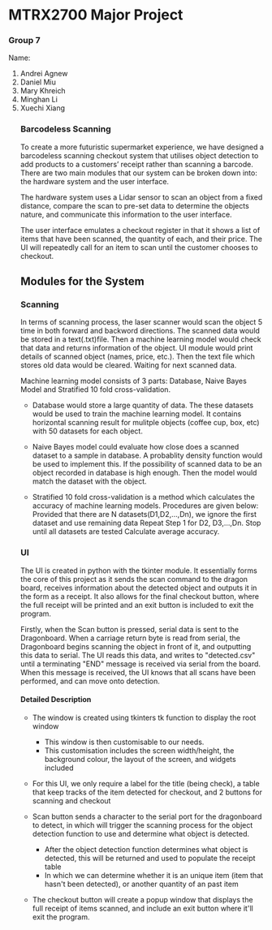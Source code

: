 # MTRX2700 Major Project

### Group 7

<p>Name:<br>
<ol>
	<li>Andrei Agnew</li>
	<li>Daniel Miu </li>
  <li>Mary Khreich </li>
	<li>Minghan Li  </li>
  <li>Xuechi Xiang </li>

### Barcodeless Scanning
<p>
To create a more futuristic supermarket experience, we have designed a barcodeless scanning checkout system that utilises object detection to add products to a customers’ receipt rather than scanning a barcode. There are two main modules that our system can be broken down into: the hardware system and the user interface.
</p>

<p>
The hardware system uses a Lidar sensor to scan an object from a fixed distance, compare the scan to pre-set data to determine the objects nature, and communicate this information to the user interface.
</p>

<p>
The user interface emulates a checkout register in that it shows a list of items that have been scanned,
the quantity of each, and their price. The UI will repeatedly call for an item to scan until the customer
chooses to checkout.
</p>


## Modules for the System

### Scanning 
In terms of scanning process, the laser scanner would scan the object 5 time in both forward and backword directions. The scanned data would be stored in a text(.txt)file. Then a machine learning model would check that data and returns information of the object. UI module would print details of scanned object (names, price, etc.). Then the text file which stores old data would be cleared. Waiting for next scanned data.
	
Machine learning model consists of 3 parts: Database, Naive Bayes Model and Stratified 10 fold cross-validation.

- Database would store a large quantity of data. The these datasets would be used to train the machine learning model. It contains horizontal scanning result for mulitple objects (coffee cup, box, etc) with 50 datasets for each object.

- Naive Bayes model could evaluate how close does a scanned dataset to a sample in database​. A probablity density function would be used to implement this. If the possibility of scanned data to be an object recorded in database is high enough. Then the model would match the dataset with the object. 

- Stratified 10 fold cross-validation is a method which calculates the accuracy of machine learning models. Procedures are given below:
Provided that there are N datasets(D1,D2,…,Dn), we ignore the first dataset and use remaining data 
Repeat Step 1 for D2, D3,…,Dn.  Stop until all datasets are tested
Calculate average accuracy.

### UI

The UI is created in python with the tkinter module. It essentially forms the core of this project as it sends the scan command to the dragon board, receives information about the detected object and outputs it in the form as a receipt. It also allows for the final checkout button, where the full receipt will be printed and an exit button is included to exit the program.

Firstly, when the Scan button is pressed, serial data is sent to the Dragonboard. When a carriage return byte is read from serial, the Dragonboard begins scanning the object in front of it, and outputting this data to serial. The UI reads this data, and writes to "detected.csv" until a terminating "END" message is received via serial from the board. When this message is received, the UI knows that all scans have been performed, and can move onto detection.

#### Detailed Description

- The window is created using tkinters tk function to display the root window
	- This window is then customisable to our needs.
	- This customisation includes the screen width/height, the background colour, the layout of the screen, and widgets included

- For this UI, we only require a label for the title (being check), a table that keep tracks of the item detected for checkout, and 2 buttons for scanning and checkout
- Scan button sends a character to the serial port for the dragonboard to detect, in which will trigger the scanning process for the object detection function to use and determine what object is detected.
	- After the object detection function determines what object is detected, this will be returned and used to populate the receipt table
	- In which we can determine whether it is an unique item (item that hasn't been detected), or another quantity of an past item
- The checkout button will create a popup window that displays the full receipt of items scanned, and include an exit button where it'll exit the program.

### 

